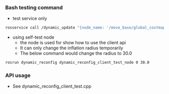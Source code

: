 ### Bash testing command

 - test service only

```bash
rosservice call /dynamic_update "{node_name: '/move_base/global_costmap/inflation_layer/', config_name: 'inflation_radius', config_type: 'float', new_cnofig: '40.0'}"
```

 - using self-test node
   - the node is used for show how to use the client api
   - It can only change the inflation radius temporarily
   - The below command would change the radius to 30.0

```bash
rosrun dynamic_reconfig dynamic_reconfig_client_test_node 0 30.0
```

### API usage

 - See dynamic_reconfig_client_test.cpp
